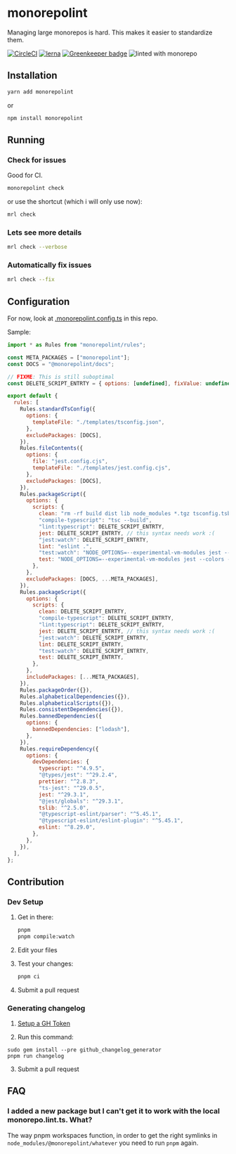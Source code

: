 # monorepolint

Managing large monorepos is hard. This makes it easier to standardize them.

[![CircleCI](https://circleci.com/gh/monorepolint/monorepolint.svg?style=shield)](https://circleci.com/gh/monorepolint/monorepolint) [![lerna](https://img.shields.io/badge/maintained%20with-lerna-cc00ff.svg)](https://lernajs.io/) [![Greenkeeper badge](https://badges.greenkeeper.io/monorepolint/monorepolint.svg)](https://greenkeeper.io/)
![linted with monorepo](https://img.shields.io/badge/linted%20with-monorepo--lint-brightgreen.svg)

## Installation

```bash
yarn add monorepolint
```

or

```bash
npm install monorepolint
```

## Running

### Check for issues

Good for CI.

```bash
monorepolint check
```

or use the shortcut (which i will only use now):

```bash
mrl check
```

### Lets see more details

```bash
mrl check --verbose
```

### Automatically fix issues

```bash
mrl check --fix
```


## Configuration

For now, look at [.monorepolint.config.ts](./.monorepolint.config.ts) in this repo.

Sample:

```js
import * as Rules from "monorepolint/rules";

const META_PACKAGES = ["monorepolint"];
const DOCS = "@monorepolint/docs";

// FIXME: This is still suboptimal
const DELETE_SCRIPT_ENTRTY = { options: [undefined], fixValue: undefined };

export default {
  rules: [
    Rules.standardTsConfig({
      options: {
        templateFile: "./templates/tsconfig.json",
      },
      excludePackages: [DOCS],
    }),
    Rules.fileContents({
      options: {
        file: "jest.config.cjs",
        templateFile: "./templates/jest.config.cjs",
      },
      excludePackages: [DOCS],
    }),
    Rules.packageScript({
      options: {
        scripts: {
          clean: "rm -rf build dist lib node_modules *.tgz tsconfig.tsbuildinfo",
          "compile-typescript": "tsc --build",
          "lint:typescript": DELETE_SCRIPT_ENTRTY,
          jest: DELETE_SCRIPT_ENTRTY, // this syntax needs work :(
          "jest:watch": DELETE_SCRIPT_ENTRTY,
          lint: "eslint .",
          "test:watch": "NODE_OPTIONS=--experimental-vm-modules jest --colors --passWithNoTests --watch",
          test: "NODE_OPTIONS=--experimental-vm-modules jest --colors --passWithNoTests",
        },
      },
      excludePackages: [DOCS, ...META_PACKAGES],
    }),
    Rules.packageScript({
      options: {
        scripts: {
          clean: DELETE_SCRIPT_ENTRTY,
          "compile-typescript": DELETE_SCRIPT_ENTRTY,
          "lint:typescript": DELETE_SCRIPT_ENTRTY,
          jest: DELETE_SCRIPT_ENTRTY, // this syntax needs work :(
          "jest:watch": DELETE_SCRIPT_ENTRTY,
          lint: DELETE_SCRIPT_ENTRTY,
          "test:watch": DELETE_SCRIPT_ENTRTY,
          test: DELETE_SCRIPT_ENTRTY,
        },
      },
      includePackages: [...META_PACKAGES],
    }),
    Rules.packageOrder({}),
    Rules.alphabeticalDependencies({}),
    Rules.alphabeticalScripts({}),
    Rules.consistentDependencies({}),
    Rules.bannedDependencies({
      options: {
        bannedDependencies: ["lodash"],
      },
    }),
    Rules.requireDependency({
      options: {
        devDependencies: {
          typescript: "^4.9.5",
          "@types/jest": "^29.2.4",
          prettier: "^2.8.3",
          "ts-jest": "^29.0.5",
          jest: "^29.3.1",
          "@jest/globals": "^29.3.1",
          tslib: "^2.5.0",
          "@typescript-eslint/parser": "^5.45.1",
          "@typescript-eslint/eslint-plugin": "^5.45.1",
          eslint: "^8.29.0",
        },
      },
    }),
  ],
};
```

## Contribution

### Dev Setup

1. Get in there:

   ```sh
   pnpm
   pnpm compile:watch
   ```

2. Edit your files
3. Test your changes:

   ```sh
   pnpm ci
   ```

4. Submit a pull request

### Generating changelog

1. [Setup a GH Token](https://github.com/github-changelog-generator/github-changelog-generator/tree/main#github-token)

2. Run this command:

  ```shell
  sudo gem install --pre github_changelog_generator
  pnpm run changelog
  ```

3. Submit a pull request

## FAQ

### I added a new package but I can't get it to work with the local monorepo.lint.ts. What?

The way pnpm workspaces function, in order to get the right symlinks in `node_modules/@monorepolint/whatever` you need to run `pnpm` again.
